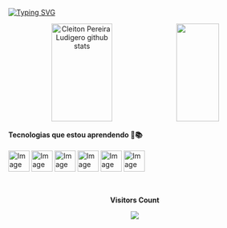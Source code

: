 [![Typing SVG](https://readme-typing-svg.herokuapp.com/?color=1B98E0&size=35&center=true&vCenter=true&width=1000&lines=Ola,+Meu+nome+é+Cleiton+Pereira+Ludigero;Mas+pode+me+chamar+de+Cleitão!;Tenho+30+anos;Resido+em+SP,+Brasil;Formado+em;Análise+e+Desenvolvimento+de+Sistemas;+Com+ênfase+em+Desenvolvimento+Mobile📱;+e+CyberSecurity🔒+%29)](https://git.io/typing-svg)


<div align="center">  
  <img width="49%" height="195px" src="https://github-readme-stats.vercel.app/api?username=CleitonPereiraLudigero&show_icons=true&count_private=true&hide_border=true&title_color=1B98E0&icon_color=D98719&text_color=c9d1d9&bg_color=0d1117" alt="Cleiton Pereira Ludigero github stats" /> 
  <img width="41%" height="195px" src="https://github-readme-stats.vercel.app/api/top-langs/?username=CleitonPereiraLudigero&layout=compact&hide_border=true&title_color=1B98E0&text_color=00bfbf&bg_color=0d1117" />
</div>


<b>Tecnologias que estou aprendendo :thought_balloon::books:</b></br></br>
 <img src="https://cdn.jsdelivr.net/gh/devicons/devicon/icons/php/php-original.svg" alt="Image" height="42" width="42" /> 
 <img src="https://cdn.jsdelivr.net/gh/devicons/devicon/icons/mysql/mysql-original-wordmark.svg" alt="Image" height="42" width="42" />
 <img src="https://cdn.jsdelivr.net/gh/devicons/devicon/icons/html5/html5-original-wordmark.svg" alt="Image" height="42" width="42" />
 <img src="https://cdn.jsdelivr.net/gh/devicons/devicon/icons/vscode/vscode-original.svg" alt="Image" height="42" width="42" />
 <img src="https://cdn.jsdelivr.net/gh/devicons/devicon/icons/python/python-original.svg" alt="Image" height="42" width="42" />
 <img src="https://img.icons8.com/?size=48&id=7gdY5qNXaKC0&format=png" alt="Image" height="42" width="42" />
          

<div align="center">
<br><p align="centre"><b>Visitors Count</b></p>  
<p align="center"><img align="center" src="https://profile-counter.glitch.me/{CleitonPereiraLudigero}/count.svg" /></p> 
<br></div>   
          
          
          
